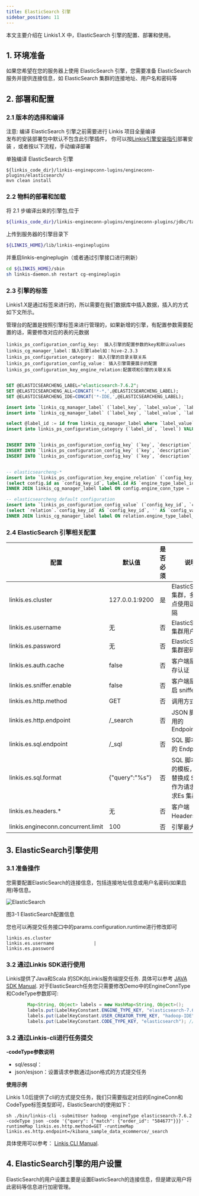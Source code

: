 ```yaml
---
title: ElasticSearch 引擎
sidebar_position: 11
---
```


本文主要介绍在 Linkis1.X 中，ElasticSearch 引擎的配置、部署和使用。

## 1. 环境准备

如果您希望在您的服务器上使用 ElasticSearch 引擎，您需要准备 ElasticSearch 服务并提供连接信息，如 ElasticSearch 集群的连接地址、用户名和密码等

## 2. 部署和配置

### 2.1 版本的选择和编译
注意: 编译 ElasticSearch 引擎之前需要进行 Linkis 项目全量编译  
发布的安装部署包中默认不包含此引擎插件，
你可以按[Linkis引擎安装指引](https://linkis.apache.org/zh-CN/blog/2022/04/15/how-to-download-engineconn-plugin)部署安装 ，或者按以下流程，手动编译部署

单独编译 ElasticSearch 引擎 

```
${linkis_code_dir}/linkis-enginepconn-lugins/engineconn-plugins/elasticsearch/
mvn clean install
```

### 2.2 物料的部署和加载

将 2.1 步编译出来的引擎包,位于
```bash
${linkis_code_dir}/linkis-engineconn-plugins/engineconn-plugins/jdbc/target/out/elasticsearch
```
上传到服务器的引擎目录下
```bash 
${LINKIS_HOME}/lib/linkis-engineplugins
```
并重启linkis-engineplugin（或者通过引擎接口进行刷新）
```bash
cd ${LINKIS_HOME}/sbin
sh linkis-daemon.sh restart cg-engineplugin
```
### 2.3 引擎的标签

Linkis1.X是通过标签来进行的，所以需要在我们数据库中插入数据，插入的方式如下文所示。

管理台的配置是按照引擎标签来进行管理的，如果新增的引擎，有配置参数需要配置的话，需要修改对应的表的元数据

```
linkis_ps_configuration_config_key:  插入引擎的配置参数的key和默认values
linkis_cg_manager_label：插入引擎label如：hive-2.3.3
linkis_ps_configuration_category： 插入引擎的目录关联关系
linkis_ps_configuration_config_value： 插入引擎需要展示的配置
linkis_ps_configuration_key_engine_relation:配置项和引擎的关联关系
```

```sql

SET @ELASTICSEARCHENG_LABEL="elasticsearch-7.6.2";
SET @ELASTICSEARCHENG_ALL=CONCAT('*-*,',@ELASTICSEARCHENG_LABEL);
SET @ELASTICSEARCHENG_IDE=CONCAT('*-IDE,',@ELASTICSEARCHENG_LABEL);

insert into `linkis_cg_manager_label` (`label_key`, `label_value`, `label_feature`, `label_value_size`, `update_time`, `create_time`) VALUES ('combined_userCreator_engineType',@ELASTICSEARCHENG_ALL, 'OPTIONAL', 2, now(), now());
insert into `linkis_cg_manager_label` (`label_key`, `label_value`, `label_feature`, `label_value_size`, `update_time`, `create_time`) VALUES ('combined_userCreator_engineType',@ELASTICSEARCHENG_IDE, 'OPTIONAL', 2, now(), now());

select @label_id := id from linkis_cg_manager_label where `label_value` = @ELASTICSEARCHENG_IDE;
insert into linkis_ps_configuration_category (`label_id`, `level`) VALUES (@label_id, 2);


INSERT INTO `linkis_ps_configuration_config_key` (`key`, `description`, `name`, `default_value`, `validate_type`, `validate_range`, `engine_conn_type`, `is_hidden`, `is_advanced`, `level`, `treeName`) VALUES ('linkis.elasticsearcheng.url', 'such as:http://127.0.0.1:8080', 'conn address', 'http://127.0.0.1:8080', 'Regex', '^\\s*http://([^:]+)(:\\d+)(/[^\\?]+)?(\\?\\S*)?$', 'elasticsearcheng', 0, 0, 1, '数据源配置');
INSERT INTO `linkis_ps_configuration_config_key` (`key`, `description`, `name`, `default_value`, `validate_type`, `validate_range`, `engine_conn_type`, `is_hidden`, `is_advanced`, `level`, `treeName`) VALUES ('linkis.elasticsearcheng.catalog', 'catalog', 'catalog', 'system', 'None', '', 'elasticsearcheng', 0, 0, 1, '数据源配置');
INSERT INTO `linkis_ps_configuration_config_key` (`key`, `description`, `name`, `default_value`, `validate_type`, `validate_range`, `engine_conn_type`, `is_hidden`, `is_advanced`, `level`, `treeName`) VALUES ('linkis.elasticsearcheng.source', 'source', 'source', 'global', 'None', '', 'elasticsearcheng', 0, 0, 1, '数据源配置');


-- elasticsearcheng-*
insert into `linkis_ps_configuration_key_engine_relation` (`config_key_id`, `engine_type_label_id`)
(select config.id as `config_key_id`, label.id AS `engine_type_label_id` FROM linkis_ps_configuration_config_key config
INNER JOIN linkis_cg_manager_label label ON config.engine_conn_type = 'elasticsearcheng' and label_value = @ELASTICSEARCHENG_ALL);

-- elasticsearcheng default configuration
insert into `linkis_ps_configuration_config_value` (`config_key_id`, `config_value`, `config_label_id`)
(select `relation`.`config_key_id` AS `config_key_id`, '' AS `config_value`, `relation`.`engine_type_label_id` AS `config_label_id` FROM linkis_ps_configuration_key_engine_relation relation
INNER JOIN linkis_cg_manager_label label ON relation.engine_type_label_id = label.id AND label.label_value = @ELASTICSEARCHENG_ALL);

```

### 2.4 ElasticSearch 引擎相关配置

| 配置                     | 默认值          |是否必须    | 说明                                     |
| ------------------------ | ------------------- | ---|---------------------------------------- |
| linkis.es.cluster        | 127.0.0.1:9200    |是  | ElasticSearch 集群，多个节点使用逗号分隔 |
| linkis.es.username       | 无    |否              | ElasticSearch 集群用户名                 |
| linkis.es.password       | 无       |否           | ElasticSearch 集群密码                   |
| linkis.es.auth.cache     | false       |否        | 客户端是否缓存认证                       |
| linkis.es.sniffer.enable | false          |否     | 客户端是否开启 sniffer                   |
| linkis.es.http.method    | GET               |否  | 调用方式                                 |
| linkis.es.http.endpoint  | /_search           |否 | JSON 脚本调用的 Endpoint                 |
| linkis.es.sql.endpoint   | /_sql             |否  | SQL 脚本调用的 Endpoint                  |
| linkis.es.sql.format     | {"query":"%s"} |否| SQL 脚本调用的模板，%s 替换成 SQL 作为请求体请求Es 集群 |
| linkis.es.headers.* | 无 |否| 客户端 Headers 配置 |
| linkis.engineconn.concurrent.limit | 100|否 | 引擎最大并发 |

## 3. ElasticSearch引擎使用
### 3.1 准备操作
您需要配置ElasticSearch的连接信息，包括连接地址信息或用户名密码(如果启用)等信息。

![ElasticSearch](https://user-images.githubusercontent.com/22620332/182787195-8051bf25-1e1e-47e5-ad88-4896278857f2.png)  

图3-1 ElasticSearch配置信息

您也可以再提交任务接口中的params.configuration.runtime进行修改即可
```shell
linkis.es.cluster
linkis.es.username               |
linkis.es.password
```

### 3.2 通过Linkis SDK进行使用

Linkis提供了Java和Scala 的SDK向Linkis服务端提交任务. 具体可以参考 [JAVA SDK Manual](../user_guide/sdk-manual.md).
对于ElasticSearch任务您只需要修改Demo中的EngineConnType和CodeType参数即可:

```java
        Map<String, Object> labels = new HashMap<String, Object>();
        labels.put(LabelKeyConstant.ENGINE_TYPE_KEY, "elasticsearch-7.6.2"); // required engineType Label
        labels.put(LabelKeyConstant.USER_CREATOR_TYPE_KEY, "hadoop-IDE");// required execute user and creator
        labels.put(LabelKeyConstant.CODE_TYPE_KEY, "elasticsearch"); // required codeType
```

### 3.2 通过Linkis-cli进行任务提交
**-codeType参数说明**
- sql/essql：
- json/esjson：设置请求参数通过json格式的方式提交任务

**使用示例**

Linkis 1.0后提供了cli的方式提交任务，我们只需要指定对应的EngineConn和CodeType标签类型即可，ElasticSearch的使用如下：
```shell
sh ./bin/linkis-cli -submitUser hadoop -engineType elasticsearch-7.6.2 -codeType json -code '{"query": {"match": {"order_id": "584677"}}}' -runtimeMap linkis.es.http.method=GET -runtimeMap linkis.es.http.endpoint=/kibana_sample_data_ecommerce/_search
```
具体使用可以参考： [Linkis CLI Manual](../user_guide/linkiscli-manual.md).


## 4. ElasticSearch引擎的用户设置

ElasticSearch的用户设置主要是设置ElasticSearch的连接信息，但是建议用户将此密码等信息进行加密管理。

